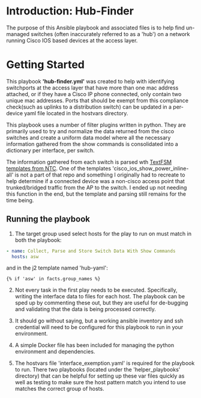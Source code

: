 # Introduction: Hub-Finder
The purpose of this Ansible playbook and associated files is to help find un-managed switches (often inaccurately referred to as a 'hub') on a network running Cisco IOS based devices at the access layer.

# Getting Started
This playbook **'hub-finder.yml'** was created to help with identifying switchports at the access layer that have more than one mac address attached, or if they have a Cisco IP phone connected, only contain two unique mac addresses.  Ports that should be exempt from this compliance check(such as uplinks to a distribution switch) can be updated in a per-device yaml file located in the hostvars directory.

This playbook uses a number of filter plugins written in python.  They are primarily used to try and normalize the data returned from the cisco switches and create a uniform data model where all the necessary information gathered from the show commands is consolidated into a dictionary per interface, per switch.

The information gathered from each switch is parsed wth [TextFSM templates from NTC](https://github.com/networktocode/ntc-templates). One of the templates 'cisco_ios_show_power_inline-all' is not a part of that repo and something I originally had to recreate to help determine if a connected device was a non-cisco access point that trunked/bridged traffic from the AP to the switch.  I ended up not needing this function in the end, but the template and parsing still remains for the time being.

## Running the playbook
1.	The target group used select hosts for the play to run on must match in both the playbook:
```yaml
- name: Collect, Parse and Store Switch Data With Show Commands
  hosts: asw
```
 and in the j2 template named 'hub-yaml':
```jinja2
{% if 'asw' in facts.group_names %}
```
2.	Not every task in the first play needs to be executed. Specifically, writing the interface data to files for each host. The playbook can be sped up by commenting these out, but they are useful for de-bugging and validating that the data is being processed correctly.

3.	It should go without saying, but a working ansible inventory and ssh credential will need to be configured for this playbook to run in your environment. 

4. A simple Docker file has been included for managing the python environment and dependencies. 

5. The hostvars file 'interface_exemption.yaml' is required for the playbook to run.  There  two playbooks (located under the 'helper_playbooks' directory) that can be helpful for setting up these var files quickly as well as testing to make sure the host pattern match you intend to use matches the correct group of hosts.

